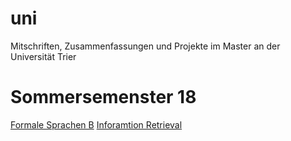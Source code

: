 # uni
Mitschriften, Zusammenfassungen und Projekte im Master an der Universität Trier

# Sommersemenster 18
[Formale Sprachen B](formale_sprachen_b/fsb.pdf)
[Inforamtion Retrieval](information_retrieval/ir2.pdf)
